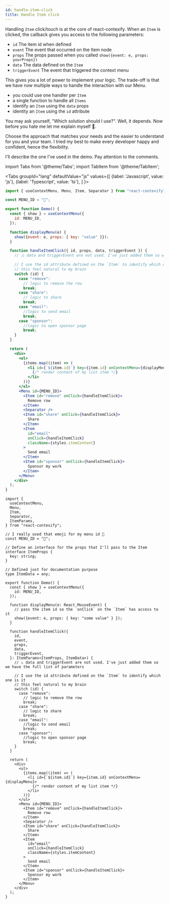 ```yaml
---
id: handle-item-click
title: Handle Item click
---
```


Handling `Item` click/touch is at the core of react-contexify. When an `Item` is clicked, the callback gives you access to the following parameters:
- `id` The item id when defined
- `event` The event that occurred on the Item node
- `props` The props passed when you called `show({event: e, props: yourProps})`
- `data` The data defined on the `Item`
- `triggerEvent` The event that triggered the context menu

This gives you a lot of power to implement your logic. The trade-off is that we have now multiple ways to handle the interaction with our Menu. 
 
- you could use one handler per `Item`
- a single function to handle all `Items`
- identify an `Item` using the `data` props
- identity an `Item` using the `id` attribute

You may ask yourself, "Which solution should I use?". Well, it depends. Now before you hate me let me explain myself 🤣.

Choose the approach that matches your needs and the easier to understand for you and your team. I tried my best to make every developer happy and confident, hence the flexibility.  

I'll describe the one I've used in the demo. Pay attention to the comments.


import Tabs from '@theme/Tabs';
import TabItem from '@theme/TabItem';

<Tabs
  groupId="lang"
  defaultValue="js"
  values={[
    {label: 'Javascript', value: 'js'},
    {label: 'Typescript', value: 'ts'},
  ]
}>
<TabItem value="js">

```jsx
import { useContextMenu, Menu, Item, Separator } from "react-contexify";

const MENU_ID = "💩";

export function Demo() {
  const { show } = useContextMenu({
    id: MENU_ID,
  });

  function displayMenu(e) {
    show({event: e, props: { key: "value" }});
  }

  function handleItemClick({ id, props, data, triggerEvent }) {
    // ⚠️ data and triggerEvent are not used. I've just added them so we have the full list of parameters

    // I use the id attribute defined on the `Item` to identify which one is it
    // this feel natural to my brain
    switch (id) {
      case "remove":
        // logic to remove the row
        break;
      case "share":
        // logic to share
        break;
      case "email":
        //logic to send email
        break;
      case "sponsor":
        //logic to open sponsor page
        break;
    }
  }

  return (
    <div>
      <ul>
        {items.map((item) => (
          <li id={`${item.id}`} key={item.id} onContextMenu={displayMenu}>
            {/* render content of my list item */}
          </li>
        ))}
      </ul>
      <Menu id={MENU_ID}>
        <Item id="remove" onClick={handleItemClick}>
          Remove row
        </Item>
        <Separator />
        <Item id="share" onClick={handleItemClick}>
          Share
        </Item>
        <Item
          id="email"
          onClick={handleItemClick}
          className={styles.itemContent}
        >
          Send email
        </Item>
        <Item id="sponsor" onClick={handleItemClick}>
          Sponsor my work
        </Item>
      </Menu>
    </div>
  );
}
```
</TabItem>
<TabItem value="ts">

```tsx
import {
  useContextMenu,
  Menu,
  Item,
  Separator,
  ItemParams,
} from "react-contexify";

// I really used that emoji for my menu id 🤣
const MENU_ID = "💩";

// Define an interface for the props that I'll pass to the Item
interface ItemProps {
  key: string;
}

// Defined just for documentation purpose
type ItemData = any;

export function Demo() {
  const { show } = useContextMenu({
    id: MENU_ID,
  });

  function displayMenu(e: React.MouseEvent) {
    // pass the item id so the `onClick` on the `Item` has access to it
    show({event: e, props: { key: "some value" } });
  }

  function handleItemClick({
    id,
    event,
    props,
    data,
    triggerEvent,
  }: ItemParams<ItemProps, ItemData>) {
    // ⚠️ data and triggerEvent are not used. I've just added them so we have the full list of parameters

    // I use the id attribute defined on the `Item` to identify which one is it
    // this feel natural to my brain
    switch (id) {
      case "remove":
        // logic to remove the row
        break;
      case "share":
        // logic to share
        break;
      case "email":
        //logic to send email
        break;
      case "sponsor":
        //logic to open sponsor page
        break;
    }
  }

  return (
    <div>
      <ul>
        {items.map((item) => (
          <li id={`${item.id}`} key={item.id} onContextMenu={displayMenu}>
            {/* render content of my list item */}
          </li>
        ))}
      </ul>
      <Menu id={MENU_ID}>
        <Item id="remove" onClick={handleItemClick}>
          Remove row
        </Item>
        <Separator />
        <Item id="share" onClick={handleItemClick}>
          Share
        </Item>
        <Item
          id="email"
          onClick={handleItemClick}
          className={styles.itemContent}
        >
          Send email
        </Item>
        <Item id="sponsor" onClick={handleItemClick}>
          Sponsor my work
        </Item>
      </Menu>
    </div>
  );
}

```
</TabItem>
</Tabs>